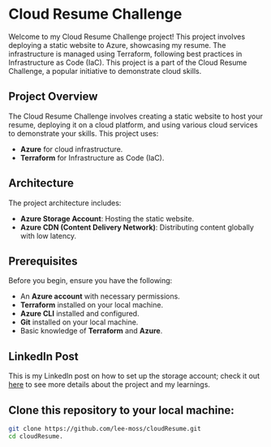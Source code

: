 # Cloud Resume Challenge

Welcome to my Cloud Resume Challenge project! This project involves deploying a static website to Azure, showcasing my resume. The infrastructure is managed using Terraform, following best practices in Infrastructure as Code (IaC). This project is a part of the Cloud Resume Challenge, a popular initiative to demonstrate cloud skills.

## Project Overview

The Cloud Resume Challenge involves creating a static website to host your resume, deploying it on a cloud platform, and using various cloud services to demonstrate your skills. This project uses:
- **Azure** for cloud infrastructure.
- **Terraform** for Infrastructure as Code (IaC).

## Architecture

The project architecture includes:
- **Azure Storage Account**: Hosting the static website.
- **Azure CDN (Content Delivery Network)**: Distributing content globally with low latency.

## Prerequisites

Before you begin, ensure you have the following:
- An **Azure account** with necessary permissions.
- **Terraform** installed on your local machine.
- **Azure CLI** installed and configured.
- **Git** installed on your local machine.
- Basic knowledge of **Terraform** and **Azure**.

## LinkedIn Post

This is my LinkedIn post on how to set up the storage account; check it out [here](https://www.linkedin.com/posts/mal85_cloud-resume-challenge-activity-7199136955350085632-xsbh?utm_source=share&utm_medium=member_desktop) to see more details about the project and my learnings.

## Clone this repository to your local machine:

```sh
git clone https://github.com/lee-moss/cloudResume.git
cd cloudResume.





 

